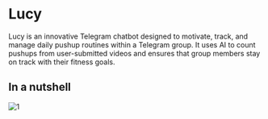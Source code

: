 # Lucy
Lucy is an innovative Telegram chatbot designed to motivate, track, and manage daily pushup routines within a Telegram group. It uses AI to count pushups from user-submitted videos and ensures that group members stay on track with their fitness goals.

## In a nutshell
![1](https://github.com/7azmi/Lucy/assets/58638184/9271930c-486e-4f71-b835-02d4a6ccdc94)
